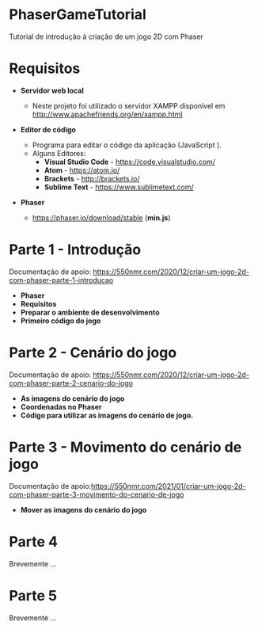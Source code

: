 # PhaserGameTutorial
 Tutorial de introdução à criação de um jogo 2D com Phaser

# Requisitos
* **Servidor web local**
    * Neste projeto foi utilizado o servidor XAMPP disponível em http://www.apachefriends.org/en/xampp.html
* **Editor de código** 
    * Programa para editar o código da aplicação (JavaScript ).
    * Alguns Editores:
        * **Visual Studio Code** - https://code.visualstudio.com/
        * **Atom** - https://atom.io/
        * **Brackets** - http://brackets.io/
        * **Sublime Text** - https://www.sublimetext.com/

* **Phaser**
    * https://phaser.io/download/stable (**min.js**)

# Parte 1 - Introdução

Documentação de apoio: https://550nmr.com/2020/12/criar-um-jogo-2d-com-phaser-parte-1-introducao 

* **Phaser**
* **Requisitos**
* **Preparar o ambiente de desenvolvimento**
* **Primeiro código do jogo**


# Parte 2 - Cenário do jogo

Documentação de apoio: https://550nmr.com/2020/12/criar-um-jogo-2d-com-phaser-parte-2-cenario-do-jogo
* **As imagens do cenário do jogo**
* **Coordenadas no Phaser**
* **Código para utilizar as imagens do cenário de jogo.**


# Parte 3 - Movimento do cenário de jogo

Documentação de apoio:https://550nmr.com/2021/01/criar-um-jogo-2d-com-phaser-parte-3-movimento-do-cenario-de-jogo 
* **Mover as imagens do cenário do jogo**

# Parte 4
Brevemente ...

# Parte 5
Brevemente ...